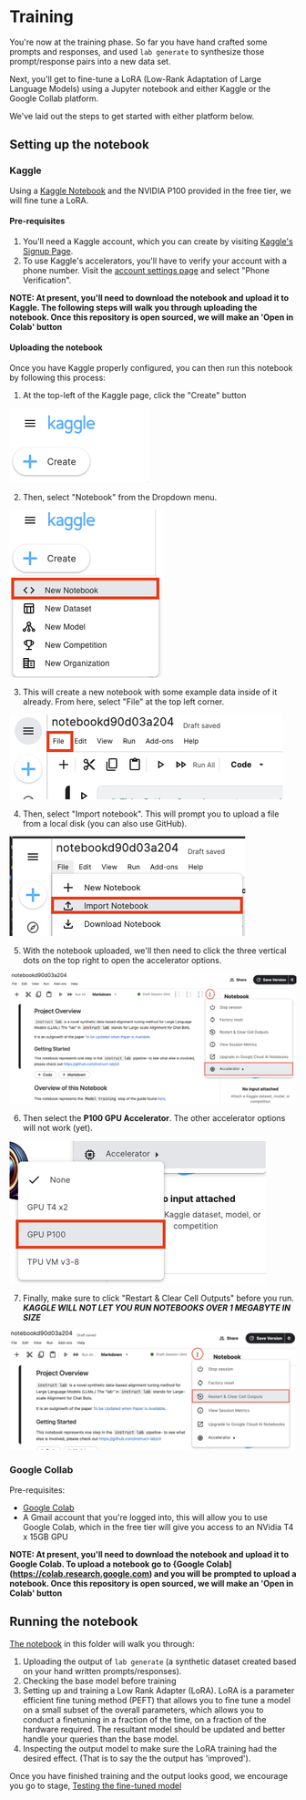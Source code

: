 # Training

You're now at the training phase. So far you have hand crafted some prompts and responses, and used `lab generate` to synthesize those prompt/response pairs into a new data set.

Next, you'll get to fine-tune a LoRA (Low-Rank Adaptation of Large Language Models) using a Jupyter notebook and either Kaggle or the Google Collab platform.

We've laid out the steps to get started with either platform below.

## Setting up the notebook

### Kaggle

Using a [Kaggle Notebook](./Training_a_LoRA_With_Labrador.ipynb) and the NVIDIA P100 provided in the free tier, we will fine tune a LoRA. 

#### Pre-requisites

1. You'll need a Kaggle account, which you can create by visiting [Kaggle's Signup Page](https://www.kaggle.com/account/login?phase=startRegisterTab&returnUrl=%2F).
1. To use Kaggle's accelerators, you'll have to verify your account with a phone number. Visit the [account settings page](https://www.kaggle.com/settings) and select "Phone Verification".


**NOTE: At present, you'll need to download the notebook and upload it to Kaggle. The following steps will walk you through uploading the notebook. Once this repository is open sourced, we will make an 'Open in Colab' button**


#### Uploading the notebook

Once you have Kaggle properly configured, you can then run this notebook by following this process:

1. At the top-left of the Kaggle page, click the "Create" button

![create-notebook](images/kaggle/create.png)


2. Then, select "Notebook" from the Dropdown menu.

![create-new-notebook](images/kaggle/create-new-nb.png)


3. This will create a new notebook with some example data inside of it already. From here, select "File" at the top left corner.

![new-notebook-file-click](images/kaggle/file-click.png)

4. Then, select "Import notebook". This will prompt you to upload a file from a local disk (you can also use GitHub).

![import-new-notebook](images/kaggle/import-nb.png)


5. With the notebook uploaded, we'll then need to click the three vertical dots on the top right to open the accelerator options.

![select-an-accelerator](images/kaggle/select-accelerator.png)

6. Then select the **P100 GPU Accelerator**. The other accelerator options will not work (yet).

![selecting-the-p100-gpu](images/kaggle/select-accelerator-p100.png)


7. Finally, make sure to click "Restart & Clear Cell Outputs" before you run. ***KAGGLE WILL NOT LET YOU RUN NOTEBOOKS OVER 1 MEGABYTE IN SIZE***

![restart-and-clear-cell-outputs](images/kaggle/clear-outputs.png)

### Google Collab

Pre-requisites: 
* [Google Colab](https://research.google.com/colaboratory/faq.html)
* A Gmail account that you're logged into, this will allow you to use Google Colab, which in the free tier will give you access to an NVidia T4 x 15GB GPU

**NOTE: At present, you'll need to download the notebook and upload it to Google Colab. To upload a notebook go to {Google Colab](https://colab.research.google.com) and you will be prompted to upload a notebook. Once this repository is open sourced, we will make an 'Open in Colab' button**


## Running the notebook


[The notebook](./Training_a_LoRA_With_Labrador.ipynb) in this folder will walk you through:
1. Uploading the output of `lab generate` (a synthetic dataset created based on your hand written prompts/responses).
2. Checking the base model before training
3. Setting up and training a Low Rank Adapter (LoRA). LoRA is a parameter efficient fine tuning method (PEFT) that allows you to fine tune a model on a small subset of the overall parameters, which allows you to conduct a finetuning in a fraction of the time, on a fraction of the hardware required. The resultant model should be updated and better handle your queries than the base model.
4. Inspecting the output model to make sure the LoRA training had the desired effect. (That is to say the the output has 'improved').

Once you have finished training and the output looks good, we encourage you go to stage, [Testing the fine-tuned model](../README.md#👩🏽‍🔬-3-testing-the-fine-tuned-model)
